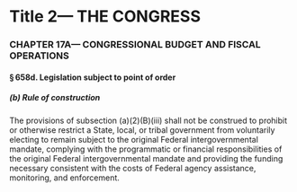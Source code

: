 
# Title 2— THE CONGRESS
### CHAPTER 17A— CONGRESSIONAL BUDGET AND FISCAL OPERATIONS
#### § 658d. Legislation subject to point of order
##### (b) Rule of construction

The provisions of subsection (a)(2)(B)(iii) shall not be construed to prohibit or otherwise restrict a State, local, or tribal government from voluntarily electing to remain subject to the original Federal intergovernmental mandate, complying with the programmatic or financial responsibilities of the original Federal intergovernmental mandate and providing the funding necessary consistent with the costs of Federal agency assistance, monitoring, and enforcement.
